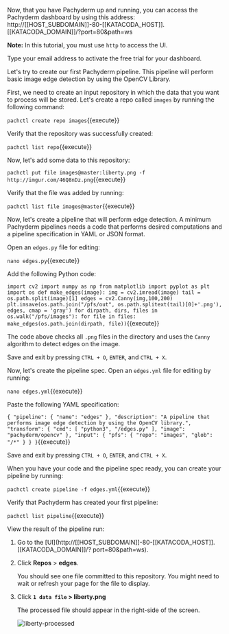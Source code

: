 Now, that you have Pachyderm up and running, you can
access the Pachyderm dashboard by using this address:
http://[[HOST_SUBDOMAIN]]-80-[[KATACODA_HOST]].[[KATACODA_DOMAIN]]/?port=80&path=ws

**Note:** In this tutorial, you must use `http` to access the UI.

Type your email address to activate the free trial
for your dashboard.

Let's try to create our first Pachyderm pipeline. This
pipeline will perform basic image edge detection
by using the OpenCV Library.

First, we need to create an input repository in which
the data that you want to process will be stored. Let's
create a repo called `images` by running the following
command:

`pachctl create repo images`{{execute}}

Verify that the repository was successfully created:

`pachctl list repo`{{execute}}

Now, let's add some data to this repository:

`pachctl put file images@master:liberty.png -f http://imgur.com/46Q8nDz.png`{{execute}}

Verify that the file was added by running:

`pachctl list file images@master`{{execute}}

Now, let's create a pipeline that will perform edge detection.
A minimum Pachyderm pipelines needs a code that performs
desired computations and a pipeline specification in YAML
or JSON format.

Open an `edges.py` file for editing:

`nano edges.py`{{execute}}

Add the following Python code:

`import cv2
import numpy as np
from matplotlib import pyplot as plt
import os
def make_edges(image):
   img = cv2.imread(image)
   tail = os.path.split(image)[1]
   edges = cv2.Canny(img,100,200)
   plt.imsave(os.path.join("/pfs/out", os.path.splitext(tail)[0]+'.png'), edges, cmap = 'gray')
for dirpath, dirs, files in os.walk("/pfs/images"):
   for file in files:
       make_edges(os.path.join(dirpath, file))`{{execute}}

The code above checks all `.png` files in the directory and uses the `Canny`
algorithm to detect edges on the image.

Save and exit by pressing `CTRL + O`, `ENTER`, and `CTRL + X`.

Now, let's create the pipeline spec.
Open an `edges.yml` file for editing by running:

`nano edges.yml`{{execute}}

Paste the following YAML specification:

`{
  "pipeline": {
    "name": "edges"
  },
  "description": "A pipeline that performs image edge detection by using the OpenCV library.",
  "transform": {
    "cmd": [ "python3", "/edges.py" ],
    "image": "pachyderm/opencv"
  },
  "input": {
    "pfs": {
      "repo": "images",
      "glob": "/*"
    }
  }
}`{{execute}}

Save and exit by pressing `CTRL + O`, `ENTER`, and `CTRL + X`.

When you have your code and the pipeline spec ready, you
can create your pipeline by running:

`pachctl create pipeline -f edges.yml`{{execute}}

Verify that Pachyderm has created your first pipeline:

`pachctl list pipeline`{{execute}}

View the result of the pipeline run:

1. Go to the [UI](http://[[HOST_SUBDOMAIN]]-80-[[KATACODA_HOST]].[[KATACODA_DOMAIN]]/?      port=80&path=ws).
1. Click **Repos** > **edges**.

   You should see one file committed to this repository. You might need to
   wait or refresh your page for the file to display.

1. Click **`1 data file` > liberty.png**

   The processed file should appear in the right-side of the screen.

   ![liberty-processed](/svekars/scenarios/getting-started/assets/liberty-processed.png)

